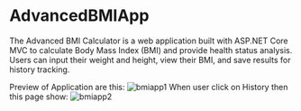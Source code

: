 # AdvancedBMIApp
The Advanced BMI Calculator is a web application built with ASP.NET Core MVC to calculate Body Mass Index (BMI) and provide health status analysis. Users can input their weight and height, view their BMI, and save results  for history tracking.

Preview of Application are this:
![bmiapp1](https://github.com/user-attachments/assets/02a9994f-a95c-414f-9838-0f155cf9fe7d)
When user click on History then this page show:
![bmiapp2](https://github.com/user-attachments/assets/d884d701-1eae-4fbb-b587-b22251740f28)
